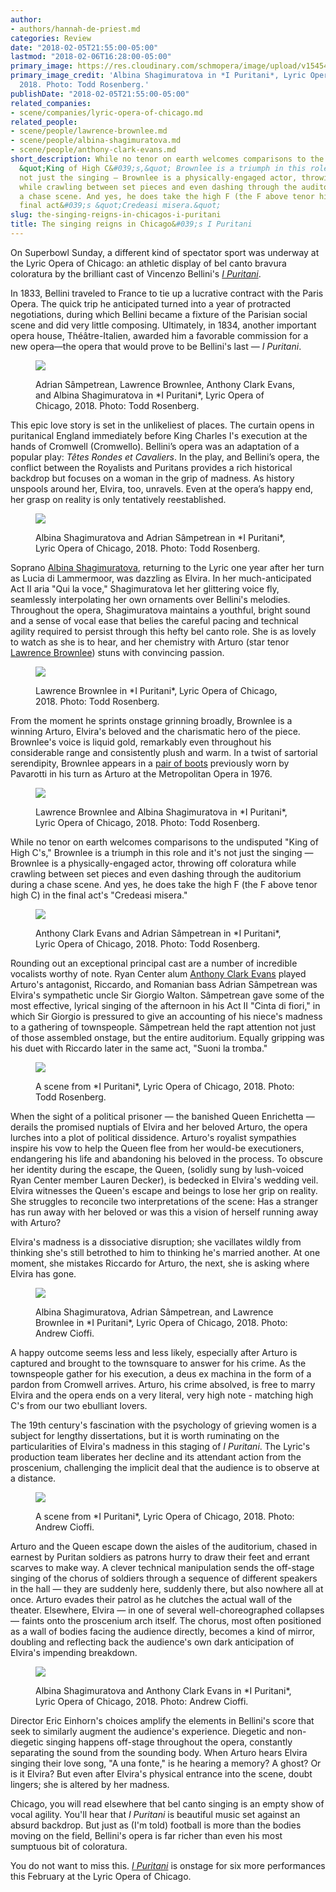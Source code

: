 ```yaml
---
author:
- authors/hannah-de-priest.md
categories: Review
date: "2018-02-05T21:55:00-05:00"
lastmod: "2018-02-06T16:28:00-05:00"
primary_image: https://res.cloudinary.com/schmopera/image/upload/v1545409169/media/webhook-uploads/1517927985480/sq---Albina-Shagimuratova_I-PURITANI_LYR180201_0127_c.Todd-Rosenberg.jpg.jpg
primary_image_credit: 'Albina Shagimuratova in *I Puritani*, Lyric Opera of Chicago,
  2018. Photo: Todd Rosenberg.'
publishDate: "2018-02-05T21:55:00-05:00"
related_companies:
- scene/companies/lyric-opera-of-chicago.md
related_people:
- scene/people/lawrence-brownlee.md
- scene/people/albina-shagimuratova.md
- scene/people/anthony-clark-evans.md
short_description: While no tenor on earth welcomes comparisons to the undisputed
  &quot;King of High C&#039;s,&quot; Brownlee is a triumph in this role and it&#039;s
  not just the singing — Brownlee is a physically-engaged actor, throwing off coloratura
  while crawling between set pieces and even dashing through the auditorium during
  a chase scene. And yes, he does take the high F (the F above tenor high C) in the
  final act&#039;s &quot;Credeasi misera.&quot;
slug: the-singing-reigns-in-chicagos-i-puritani
title: The singing reigns in Chicago&#039;s I Puritani
---
```


On Superbowl Sunday, a different kind of spectator sport was underway at the Lyric Opera of Chicago: an athletic display of bel canto bravura coloratura by the brilliant cast of Vincenzo Bellini's [*I Puritani*](https://www.lyricopera.org/concertstickets/calendar/2017-2018/productions/lyricopera/i-puritani-opera-tickets).

In 1833, Bellini traveled to France to tie up a lucrative contract with the Paris Opera. The quick trip he anticipated turned into a year of protracted negotiations, during which Bellini became a fixture of the Parisian social scene and did very little composing. Ultimately, in 1834, another important opera house, Théâtre-Italien, awarded him a favorable commission for a new opera—the opera that would prove to be Bellini's last — *I Puritani*.

<figure data-type="image">

![](https://res.cloudinary.com/schmopera/image/upload/v1545409169/media/webhook-uploads/1517885219632/Adrian-Sa%CC%82mpetrean_Lawrence-Brownlee_Anthony-Clark-Evans_Albina-Shagimuratova_I-PURITANI_LYR180201_1199_c.Todd-Rosenberg.jpg.jpg)
<figcaption>Adrian Sâmpetrean, Lawrence Brownlee, Anthony Clark Evans, and Albina Shagimuratova in *I Puritani*, Lyric Opera of Chicago, 2018. Photo: Todd Rosenberg.</figcaption>
</figure>

This epic love story is set in the unlikeliest of places. The curtain opens in puritanical England immediately before King Charles I's execution at the hands of Cromwell (Cromwello). Bellini’s opera was an adaptation of a popular play: *Têtes Rondes et Cavaliers*. In the play, and Bellini’s opera, the conflict between the Royalists and Puritans provides a rich historical backdrop but focuses on a woman in the grip of madness. As history unspools around her, Elvira, too, unravels. Even at the opera’s happy end, her grasp on reality is only tentatively reestablished. 

<figure data-type="image">

![](https://res.cloudinary.com/schmopera/image/upload/v1545409169/media/webhook-uploads/1517885230051/Albina-Shagimuratova_Adrian-Sa%CC%82mpetrean_I-PURITANI_LYR180201_0459_c.Todd-Rosenberg.jpg.jpg)
<figcaption>Albina Shagimuratova and Adrian Sâmpetrean in *I Puritani*, Lyric Opera of Chicago, 2018. Photo: Todd Rosenberg.</figcaption>
</figure>

Soprano [Albina Shagimuratova](/scene/people/albina-shagimuratova/), returning to the Lyric one year after her turn as Lucia di Lammermoor, was dazzling as Elvira. In her much-anticipated Act II aria "Qui la voce," Shagimuratova let her glittering voice fly, seamlessly interpolating her own ornaments over Bellini's melodies. Throughout the opera, Shagimuratova maintains a youthful, bright sound and a sense of vocal ease that belies the careful pacing and technical agility required to persist through this hefty bel canto role. She is as lovely to watch as she is to hear, and her chemistry with Arturo (star tenor [Lawrence Brownlee](/scene/people/lawrence-brownlee/)) stuns with convincing passion. 

<figure data-type="image">

![](https://res.cloudinary.com/schmopera/image/upload/v1545409169/media/webhook-uploads/1517885250203/Lawrence-Brownlee_I-PURITANI_LYR180201_1052_c.Todd-Rosenberg.jpg.jpg)
<figcaption>Lawrence Brownlee in *I Puritani*, Lyric Opera of Chicago, 2018. Photo: Todd Rosenberg.</figcaption>
</figure>

From the moment he sprints onstage grinning broadly, Brownlee is a winning Arturo, Elvira's beloved and the charismatic hero of the piece. Brownlee's voice is liquid gold, remarkably even throughout his considerable range and consistently plush and warm. In a twist of sartorial serendipity, Brownlee appears in a [pair of boots](https://www.facebook.com/lawrencebrownleeofficial/photos/a.402321329807800.95086.380448701995063/1781335135239739/?type=3&theater) previously worn by Pavarotti in his turn as Arturo at the Metropolitan Opera in 1976. 

<figure data-type="image">

![](https://res.cloudinary.com/schmopera/image/upload/v1545409169/media/webhook-uploads/1517885261237/Lawrence-Brownlee_Albina-Shagimuratova_I-PURITANI_LYR180201_0346_c.Todd-Rosenberg.jpg.jpg)
<figcaption>Lawrence Brownlee and Albina Shagimuratova in *I Puritani*, Lyric Opera of Chicago, 2018. Photo: Todd Rosenberg.</figcaption>
</figure>

While no tenor on earth welcomes comparisons to the undisputed "King of High C's," Brownlee is a triumph in this role and it's not just the singing — Brownlee is a physically-engaged actor, throwing off coloratura while crawling between set pieces and even dashing through the auditorium during a chase scene. And yes, he does take the high F (the F above tenor high C) in the final act's "Credeasi misera."

<figure data-type="image">

![](https://res.cloudinary.com/schmopera/image/upload/v1545409169/media/webhook-uploads/1517885276815/Anthony-Clark-Evans_Adrian-Sa%CC%82mpetrean_I-PURITANI_LYR180201_0929_c.Todd-Rosenberg.jpg.jpg)
<figcaption>Anthony Clark Evans and Adrian Sâmpetrean in *I Puritani*, Lyric Opera of Chicago, 2018. Photo: Todd Rosenberg.</figcaption>
</figure>

Rounding out an exceptional principal cast are a number of incredible vocalists worthy of note. Ryan Center alum [Anthony Clark Evans](/scene/people/anthony-clark-evans/) played Arturo's antagonist, Riccardo, and Romanian bass Adrian Sâmpetrean was Elvira's sympathetic uncle Sir Giorgio Walton. Sâmpetrean gave some of the most effective, lyrical singing of the afternoon in his Act II "Cinta di fiori," in which Sir Giorgio is pressured to give an accounting of his niece's madness to a gathering of townspeople. Sâmpetrean held the rapt attention not just of those assembled onstage, but the entire auditorium. Equally gripping was his duet with Riccardo later in the same act, "Suoni la tromba."

<figure data-type="image">

![](https://res.cloudinary.com/schmopera/image/upload/v1545409169/media/webhook-uploads/1517885291523/I-PURITANI_LYR180201_0715_c.Todd-Rosenberg.jpg.jpg)
<figcaption>A scene from *I Puritani*, Lyric Opera of Chicago, 2018. Photo: Todd Rosenberg.</figcaption>
</figure>

When the sight of a political prisoner — the banished Queen Enrichetta — derails the promised nuptials of Elvira and her beloved Arturo, the opera lurches into a plot of political dissidence. Arturo's royalist sympathies inspire his vow to help the Queen flee from her would-be executioners, endangering his life and abandoning his beloved in the process. To obscure her identity during the escape, the Queen, (solidly sung by lush-voiced Ryan Center member Lauren Decker), is bedecked in Elvira's wedding veil. Elvira witnesses the Queen's escape and beings to lose her grip on reality. She struggles to reconcile two interpretations of the scene: Has a stranger has run away with her beloved or was this a vision of herself running away with Arturo?

Elvira's madness is a dissociative disruption; she vacillates wildly from thinking she's still betrothed to him to thinking he's married another. At one moment, she mistakes Riccardo for Arturo, the next, she is asking where Elvira has gone. 

<figure data-type="image">

![](https://res.cloudinary.com/schmopera/image/upload/v1545409169/media/webhook-uploads/1517885306023/Albina-Shagimuratova_Adrian-Sa%CC%82mpetrean_Lawrence-Brownlee_I-PURITANI_CU-113_c.Andrew-Cioffi.jpg.jpg)
<figcaption>Albina Shagimuratova, Adrian Sâmpetrean, and Lawrence Brownlee in *I Puritani*, Lyric Opera of Chicago, 2018. Photo: Andrew Cioffi.</figcaption>
</figure>

A happy outcome seems less and less likely, especially after Arturo is captured and brought to the townsquare to answer for his crime. As the townspeople gather for his execution, a deus ex machina in the form of a pardon from Cromwell arrives. Arturo, his crime absolved, is free to marry Elvira and the opera ends on a very literal, very high note - matching high C's from our two ebulliant lovers.

The 19th century's fascination with the psychology of grieving women is a subject for lengthy dissertations, but it is worth ruminating on the particularities of Elvira's madness in this staging of *I Puritani*. The Lyric's production team liberates her decline and its attendant action from the proscenium, challenging the implicit deal that the audience is to observe at a distance. 

<figure data-type="image">

![](https://res.cloudinary.com/schmopera/image/upload/v1545409169/media/webhook-uploads/1517885321177/I-PURITANI_WS-58_c.Andrew-Cioffi.jpg.jpg)
<figcaption>A scene from *I Puritani*, Lyric Opera of Chicago, 2018. Photo: Andrew Cioffi.</figcaption>
</figure>

Arturo and the Queen escape down the aisles of the auditorium, chased in earnest by Puritan soldiers as patrons hurry to draw their feet and errant scarves to make way. A clever technical manipulation sends the off-stage singing of the chorus of soldiers through a sequence of different speakers in the hall — they are suddenly here, suddenly there, but also nowhere all at once. Arturo evades their patrol as he clutches the actual wall of the theater. Elsewhere, Elvira — in one of several well-choreographed collapses — faints onto the proscenium arch itself. The chorus, most often positioned as a wall of bodies facing the audience directly, becomes a kind of mirror, doubling and reflecting back the audience's own dark anticipation of Elvira's impending breakdown. 

<figure data-type="image">

![](https://res.cloudinary.com/schmopera/image/upload/v1545409169/media/webhook-uploads/1517885342572/Ablina-Shagimuratova_Anthony-Clark-Evans_I-PURITANI_CU-76_c.Andrew-Cioffi.jpg.jpg)
<figcaption>Albina Shagimuratova and Anthony Clark Evans in *I Puritani*, Lyric Opera of Chicago, 2018. Photo: Andrew Cioffi.</figcaption>
</figure>

Director Eric Einhorn's choices amplify the elements in Bellini's score that seek to similarly augment the audience's experience. Diegetic and non-diegetic singing happens off-stage throughout the opera, constantly separating the sound from the sounding body. When Arturo hears Elvira singing their love song, "A una fonte," is he hearing a memory? A ghost? Or is it Elvira? But even after Elvira's physical entrance into the scene, doubt lingers; she is altered by her madness. 

Chicago, you will read elsewhere that bel canto singing is an empty show of vocal agility. You'll hear that *I Puritani* is beautiful music set against an absurd backdrop. But just as (I'm told) football is more than the bodies moving on the field, Bellini's opera is far richer than even his most sumptuous bit of coloratura. 

You do not want to miss this. [*I Puritani*](https://www.lyricopera.org/concertstickets/calendar/2017-2018/productions/lyricopera/i-puritani-opera-tickets) is onstage for six more performances this February at the Lyric Opera of Chicago.
